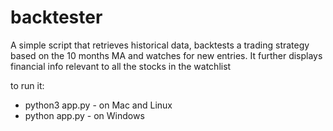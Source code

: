 # backtester
A simple script that retrieves historical data, backtests a trading strategy based on the 10 months MA and watches for new entries.
It further displays financial info relevant to all the stocks in the watchlist

to run it:

- python3 app.py - on Mac and Linux
- python app.py - on Windows
